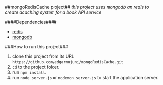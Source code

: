 ##mongoRedisCache project##
*_this project uses mongodb an redis to create acaching system for a book API service_*

####Dependencies####
* [redis](http://redis.io/)
* [mongodb](https://www.mongodb.org/)

###How to run this project###
1. clone this project from its URL `https://github.com/edgarmujuni/mongoRedisCache.git`
2. `cd` to the project folder.
3. run `npm install`.
4. run `node server.js` or `nodemon server.js` to start the application server.